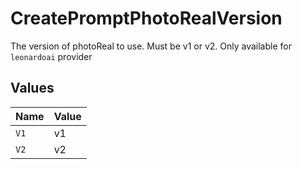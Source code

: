 # CreatePromptPhotoRealVersion

The version of photoReal to use. Must be v1 or v2. Only available for `leonardoai` provider


## Values

| Name  | Value |
| ----- | ----- |
| `V1`  | v1    |
| `V2`  | v2    |